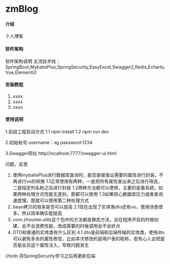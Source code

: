 # zmBlog

#### 介绍
个人博客

#### 软件架构
软件架构说明
主流技术栈：SpringBoot,MybatisPlus,SpringSecurity,EasyExcel,Swagger2,Redis,Echarts,Vue,ElementUI


#### 安装教程

1.  xxxx
2.  xxxx
3.  xxxx

#### 使用说明

1.前段工程启动方式
    1.1 npm install
    1.2 npm run dev

2.初始账号
    username：sg
    password:1234

3.Swagger网址
http//localhost:7777/swagger-ui.html


问题，反思
1. 使用mybaitsPlus进行数据库查询时，能否直接查出需要的属性进行封装，不再进行vo的转换
    1.1正常使用有两种，一是把所有属性查出来之后进行筛选，二是指定列名称之后进行封装
    1.2两种方法都可以使用，主要的是看系统，如果两种处理方式性能无差别，那都可以使用
    1.3如果担心数据库压力或者查询速度慢，那就可以使用第二种处理方式
2. bean拷贝的效率是否可以提高
    2.1现在出现了实体类dto还有vo，使用场景很多，所以效率确实能提高
3. com.zhoumin.utils这个包中的方法都是静态方法，会在程序开启的时候创建，会不会浪费性能，改成需要的时候调用会不会好点
4. DTO和普通的实体类有什么区别
    4.1 dto是前端和后端传输的实体类，使用dto可以避免多余的属性修改，比如本次修改的是用户表的昵称，若有心人会把是否是会员这个属性注入，导致问题发生
    


//todo 将SpringSecurity学习之后再更新后端